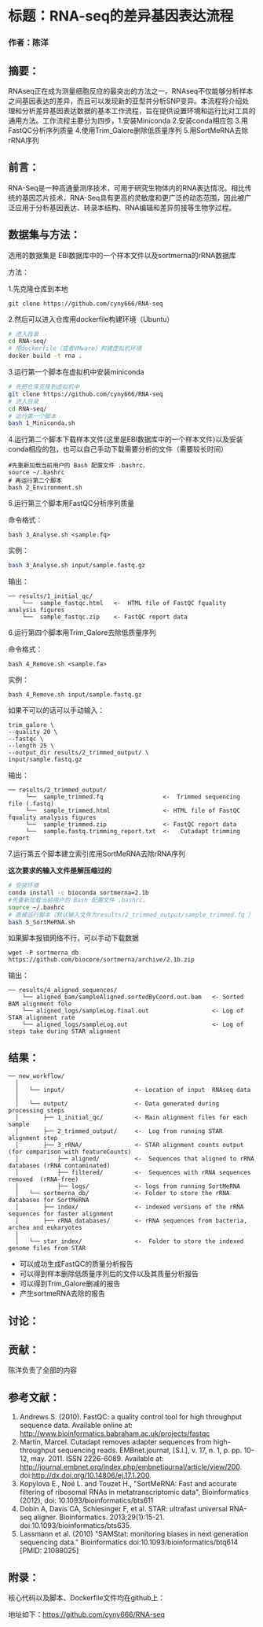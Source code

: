 # 标题：RNA-seq的差异基因表达流程

### 作者：陈洋

## 摘要：

RNAseq正在成为测量细胞反应的最突出的方法之一。RNAseq不仅能够分析样本之间基因表达的差异，而且可以发现新的亚型并分析SNP变异。本流程将介绍处理和分析差异基因表达数据的基本工作流程，旨在提供设置环境和运行比对工具的通用方法。工作流程主要分为四步，1.安装Miniconda  2.安装conda相应包 3.用FastQC分析序列质量 4.使用Trim_Galore删除低质量序列 5.用SortMeRNA去除rRNA序列

## 前言：

RNA-Seq是一种高通量测序技术，可用于研究生物体内的RNA表达情况。相比传统的基因芯片技术，RNA-Seq具有更高的灵敏度和更广泛的动态范围，因此被广泛应用于分析基因表达、转录本结构、RNA编辑和差异剪接等生物学过程。

## 数据集与方法：

选用的数据集是 EBI数据库中的一个样本文件以及sortmerna的rRNA数据库

方法：

1.先克隆仓库到本地

```shell
git clone https://github.com/cyny666/RNA-seq
```

2.然后可以进入仓库用dockerfile构建环境（Ubuntu）

```sh
# 进入目录
cd RNA-seq/
# 用dockerfile（或者VMware）构建虚拟机环境
docker build -t rna .
```

3.运行第一个脚本在虚拟机中安装miniconda

```sh
# 先把仓库克隆到虚拟机中
git clone https://github.com/cyny666/RNA-seq
# 进入目录
cd RNA-seq/
# 运行第一个脚本
bash 1_Miniconda.sh 
```

4.运行第二个脚本下载样本文件(这里是EBI数据库中的一个样本文件)以及安装conda相应的包，也可以自己手动下载需要分析的文件（需要较长时间）

```shell
#先重新加载当前用户的 Bash 配置文件 .bashrc，
source ~/.bashrc
# 再运行第二个脚本
bash 2_Environment.sh 
```

5.运行第三个脚本用FastQC分析序列质量

命令格式：

```shell
bash 3_Analyse.sh <sample.fq> 
```

实例：

```sh
bash 3_Analyse.sh input/sample.fastq.gz
```

输出：

```
── results/1_initial_qc/
    └──  sample_fastqc.html   <-  HTML file of FastQC fquality analysis figures
    └──  sample_fastqc.zip    <- FastQC report data
```

6.运行第四个脚本用Trim_Galore去除低质量序列

命令格式：

```shell
bash 4_Remove.sh <sample.fa>
```

实例：

```shell
bash 4_Remove.sh input/sample.fastq.gz
```

如果不可以的话可以手动输入：

```shell
trim_galore \
--quality 20 \
--fastqc \
--length 25 \
--output_dir results/2_trimmed_output/ \
input/sample.fastq.gz
```

输出：

```shell
── results/2_trimmed_output/
     └──  sample_trimmed.fq                 <-  Trimmed sequencing file (.fastq)
     └──  sample_trimmed.html               <- HTML file of FastQC fquality analysis figures
     └──  sample_trimmed.zip                <- FastQC report data
     └──  sample.fastq.trimming_report.txt  <-   Cutadapt trimming report
```

7.运行第五个脚本建立索引库用SortMeRNA去除rRNA序列

**这次要求的输入文件是解压缩过的**

```sh
# 安装环境
conda install -c bioconda sortmerna=2.1b
#先重新加载当前用户的 Bash 配置文件 .bashrc，
source ~/.bashrc
# 直接运行脚本（默认输入文件为results/2_trimmed_output/sample_trimmed.fq ）
bash 5_SortMeRNA.sh 
```

如果脚本报错网络不行，可以手动下载数据

```shell
wget -P sortmerna_db https://github.com/biocore/sortmerna/archive/2.1b.zip
```



输出：

```
── results/4_aligned_sequences/
    └── aligned_bam/sampleAligned.sortedByCoord.out.bam   <- Sorted BAM alignment fole
    └── aligned_logs/sampleLog.final.out                  <- Log of STAR alignment rate
    └── aligned_logs/sampleLog.out                        <- Log of steps take during STAR alignment
```





## 结果：

```
── new_workflow/
  │  
  │   └── input/                    <- Location of input  RNAseq data
  │  
  │   └── output/                   <- Data generated during processing steps
  │       ├── 1_initial_qc/         <- Main alignment files for each sample
  │       ├── 2_trimmed_output/     <-  Log from running STAR alignment step
  │       ├── 3_rRNA/               <- STAR alignment counts output (for comparison with featureCounts)
  │           ├── aligned/          <-  Sequences that aligned to rRNA databases (rRNA contaminated)
  │           ├── filtered/         <-  Sequences with rRNA sequences removed  (rRNA-free)
  │           ├── logs/             <- logs from running SortMeRNA
  │   └── sortmerna_db/             <- Folder to store the rRNA databases for SortMeRNA
  │       ├── index/                <- indexed versions of the rRNA sequences for faster alignment
  │       ├── rRNA_databases/       <- rRNA sequences from bacteria, archea and eukaryotes
  │  
  │   └── star_index/               <-  Folder to store the indexed genome files from STAR 
```

* 可以成功生成FastQC的质量分析报告
* 可以得到样本删除低质量序列后的文件以及其质量分析报告
* 可以得到Trim_Galore删减的报告
* 产生sortmeRNA去除的报告

## 讨论：

## 贡献：

陈洋负责了全部的内容

## 参考文献：

1. Andrews S. (2010). FastQC: a quality control tool for high throughput sequence data. Available online at: http://www.bioinformatics.babraham.ac.uk/projects/fastqc
2. Martin, Marcel. Cutadapt removes adapter sequences from high-throughput sequencing reads. EMBnet.journal, [S.l.], v. 17, n. 1, p. pp. 10-12, may. 2011. ISSN 2226-6089. Available at: http://journal.embnet.org/index.php/embnetjournal/article/view/200. doi:http://dx.doi.org/10.14806/ej.17.1.200.
3. Kopylova E., Noé L. and Touzet H., "SortMeRNA: Fast and accurate filtering of ribosomal RNAs in metatranscriptomic data", Bioinformatics (2012), doi: 10.1093/bioinformatics/bts611
4. Dobin A, Davis CA, Schlesinger F, et al. STAR: ultrafast universal RNA-seq aligner. Bioinformatics. 2013;29(1):15-21. doi:10.1093/bioinformatics/bts635.
5. Lassmann et al. (2010) "SAMStat: monitoring biases in next generation sequencing data." Bioinformatics doi:10.1093/bioinformatics/btq614 [PMID: 21088025]



## 附录：

核心代码以及脚本、Dockerfile文件均在github上：

地址如下：https://github.com/cyny666/RNA-seq







